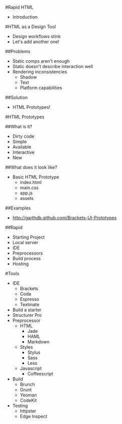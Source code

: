 #Rapid HTML

* Introduction

#HTML as a Design Tool

* Design workflows stink
* Let's add another one!

##Problems

* Static comps aren't enough
* Static doesn't describe interaction well
* Rendering inconsistencies
	* Shadow
	* Text
	* Platform capabilities

##Solution

* HTML Prototypes!

#HTML Prototypes

##What is it?

* Dirty code
* Simple
* Available
* Interactive
* New

##What does it look like?

* Basic HTML Prototype
	* index.html
	* main.css
	* app.js
	* assets

##Examples

* http://garthdb.github.com/Brackets-UI-Prototypes

##Rapid

* Starting Project
* Local server
* IDE
* Preprocessors
* Build process
* Hosting

#Tools

* IDE
	* Brackets
	* Coda
	* Espresso
	* Textmate
* Build a starter
* Structurer Pro
* Preprocessor
	* HTML
		* Jade
		* HAML
		* Markdown
	* Styles
		* Stylus
		* Sass
		* Less
	* Javascript
		* Coffeescript
* Build
	* Brunch
	* Grunt
	* Yeoman
	* CodeKit
* Testing
	* httpster
	* Edge Inspect




